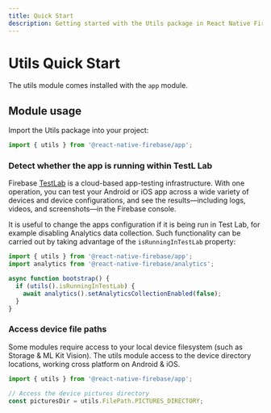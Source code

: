 ```yaml
---
title: Quick Start
description: Getting started with the Utils package in React Native Firebase
---
```


# Utils Quick Start

The utils module comes installed with the `app` module.

## Module usage

Import the Utils package into your project:

```js
import { utils } from '@react-native-firebase/app';
```

### Detect whether the app is running within TestL Lab

Firebase [TestLab](https://firebase.google.com/docs/test-lab/?utm_source=invertase&utm_medium=react-native-firebase&utm_campaign=utils)
is a cloud-based app-testing infrastructure. With one operation, you can test your Android or iOS app across
a wide variety of devices and device configurations, and see the results—including logs, videos,
and screenshots—in the Firebase console.

It is useful to change the apps configuration if it is being run in Test Lab, for example disabling Analytics
data collection. Such functionality can be carried out by taking advantage of the `isRunningInTestLab` property:

```js
import { utils } from '@react-native-firebase/app';
import analytics from '@react-native-firebase/analytics';

async function bootstrap() {
  if (utils().isRunningInTestLab) {
    await analytics().setAnalyticsCollectionEnabled(false);
  }
}
```

### Access device file paths

Some modules require access to your local device filesystem (such as Storage & ML Kit Vision). The utils
module access to the device directory locations, working cross platform on Android & iOS.

```js
import { utils } from '@react-native-firebase/app';

// Access the device pictures directory
const picturesDir = utils.FilePath.PICTURES_DIRECTORY;
```
